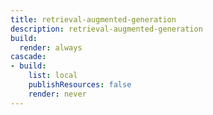 ```yaml
---
title: retrieval-augmented-generation
description: retrieval-augmented-generation
build:
  render: always
cascade:
- build:
    list: local
    publishResources: false
    render: never
---
```

